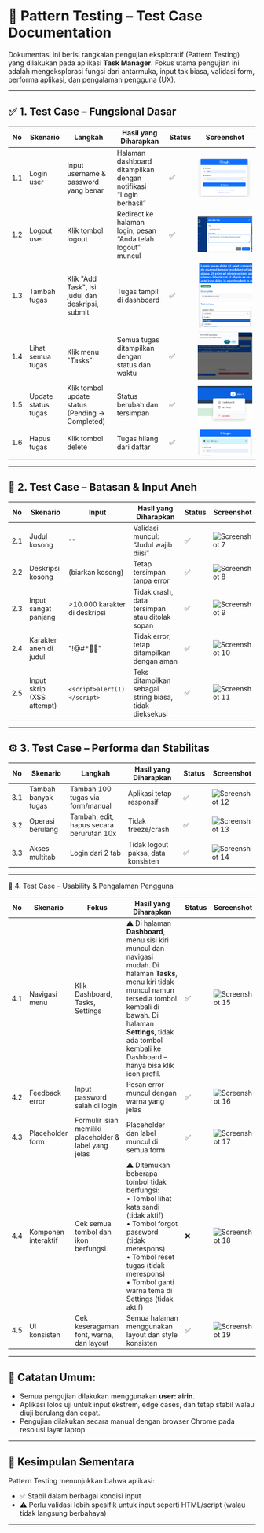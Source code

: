# 🧩 Pattern Testing – Test Case Documentation

Dokumentasi ini berisi rangkaian pengujian eksploratif (Pattern Testing) yang dilakukan pada aplikasi **Task Manager**. Fokus utama pengujian ini adalah mengeksplorasi fungsi dari antarmuka, input tak biasa, validasi form, performa aplikasi, dan pengalaman pengguna (UX).

---

## ✅ 1. Test Case – Fungsional Dasar

| No | Skenario | Langkah | Hasil yang Diharapkan | Status | Screenshot |
|----|----------|--------|------------------------|--------|-----------|
| 1.1 | Login user | Input username & password yang benar | Halaman dashboard ditampilkan dengan notifikasi “Login berhasil” | ✅ | ![Screenshot 1](screenshots/1.%20Menguji%20Fungsional%20Dasar/1.png) |
| 1.2 | Logout user | Klik tombol logout | Redirect ke halaman login, pesan “Anda telah logout” muncul | ✅ | ![Screenshot 2](screenshots/1.%20Menguji%20Fungsional%20Dasar/2.png) |
| 1.3 | Tambah tugas | Klik "Add Task", isi judul dan deskripsi, submit | Tugas tampil di dashboard | ✅ | ![Screenshot 3](screenshots/1.%20Menguji%20Fungsional%20Dasar/3.png) |
| 1.4 | Lihat semua tugas | Klik menu "Tasks" | Semua tugas ditampilkan dengan status dan waktu | ✅ | ![Screenshot 4](screenshots/1.%20Menguji%20Fungsional%20Dasar/4.png) |
| 1.5 | Update status tugas | Klik tombol update status (Pending → Completed) | Status berubah dan tersimpan | ✅ | ![Screenshot 5](screenshots/1.%20Menguji%20Fungsional%20Dasar/5.png) |
| 1.6 | Hapus tugas | Klik tombol delete | Tugas hilang dari daftar | ✅ | ![Screenshot 6](screenshots/1.%20Menguji%20Fungsional%20Dasar/6.png) |

---

## 🚧 2. Test Case – Batasan & Input Aneh

| No | Skenario | Input | Hasil yang Diharapkan | Status | Screenshot |
|----|----------|-------|------------------------|--------|-----------|
| 2.1 | Judul kosong | `""` | Validasi muncul: “Judul wajib diisi” | ✅ | ![Screenshot 7](screenshots/2.%20Menguji%20Batasan/1.png) |
| 2.2 | Deskripsi kosong | (biarkan kosong) | Tetap tersimpan tanpa error | ✅ | ![Screenshot 8](screenshots/2.%20Menguji%20Batasan/2.png) |
| 2.3 | Input sangat panjang | >10.000 karakter di deskripsi | Tidak crash, data tersimpan atau ditolak sopan | ✅ | ![Screenshot 9](screenshots/2.%20Menguji%20Batasan/3.png) |
| 2.4 | Karakter aneh di judul | "!@#*🤯🎉" | Tidak error, tetap ditampilkan dengan aman | ✅ | ![Screenshot 10](screenshots/2.%20Menguji%20Batasan/4.png) |
| 2.5 | Input skrip (XSS attempt) | `<script>alert(1)</script>` | Teks ditampilkan sebagai string biasa, tidak dieksekusi | ✅ | ![Screenshot 11](screenshots/2.%20Menguji%20Batasan/5.png) |

---

## ⚙️ 3. Test Case – Performa dan Stabilitas

| No | Skenario | Langkah | Hasil yang Diharapkan | Status | Screenshot |
|----|----------|--------|------------------------|--------|-----------|
| 3.1 | Tambah banyak tugas | Tambah 100 tugas via form/manual | Aplikasi tetap responsif | ✅ | ![Screenshot 12](screenshots/3.%20Performa%20dan%20Stabilitas/1.png) |
| 3.2 | Operasi berulang | Tambah, edit, hapus secara berurutan 10x | Tidak freeze/crash | ✅ | ![Screenshot 13](screenshots/3.%20Performa%20dan%20Stabilitas/2.png) |
| 3.3 | Akses multitab | Login dari 2 tab | Tidak logout paksa, data konsisten | ✅ | ![Screenshot 14](screenshots/3.%20Performa%20dan%20Stabilitas/3.png) |

---
🎨 4. Test Case – Usability & Pengalaman Pengguna

| No | Skenario | Fokus | Hasil yang Diharapkan | Status | Screenshot |
|----|----------|-------|------------------------|--------|------------|
| 4.1 | Navigasi menu | Klik Dashboard, Tasks, Settings | ⚠️ Di halaman **Dashboard**, menu sisi kiri muncul dan navigasi mudah. Di halaman **Tasks**, menu kiri tidak muncul namun tersedia tombol kembali di bawah. Di halaman **Settings**, tidak ada tombol kembali ke Dashboard – hanya bisa klik icon profil. | ✅ | ![Screenshot 15](screenshots/4.%20Kegunaan%20UX/1-navigasi.png) |
| 4.2 | Feedback error | Input password salah di login | Pesan error muncul dengan warna yang jelas | ✅ | ![Screenshot 16](screenshots/4.%20Kegunaan%20UX/2-feedback.png) |
| 4.3 | Placeholder form | Formulir isian memiliki placeholder & label yang jelas | Placeholder dan label muncul di semua form | ✅ | ![Screenshot 17](screenshots/4.%20Kegunaan%20UX/3-tombol-interaktif.png) |
| 4.4 | Komponen interaktif | Cek semua tombol dan ikon berfungsi | ⚠️ Ditemukan beberapa tombol tidak berfungsi:<br>• Tombol lihat kata sandi (tidak aktif)<br>• Tombol forgot password (tidak merespons)<br>• Tombol reset tugas (tidak merespons)<br>• Tombol ganti warna tema di Settings (tidak aktif) | ❌ | ![Screenshot 18](screenshots/4.%20Kegunaan%20UX/4-ui-konsisten.png) |
| 4.5 | UI konsisten | Cek keseragaman font, warna, dan layout | Semua halaman menggunakan layout dan style konsisten | ✅ | ![Screenshot 19](screenshots/4.%20Kegunaan%20UX/5-responsif.png) |


---

## 📌 Catatan Umum:

- Semua pengujian dilakukan menggunakan **user: airin**.
- Aplikasi lolos uji untuk input ekstrem, edge cases, dan tetap stabil walau diuji berulang dan cepat.
- Pengujian dilakukan secara manual dengan browser Chrome pada resolusi layar laptop.

---

## 🏁 Kesimpulan Sementara

Pattern Testing menunjukkan bahwa aplikasi:
- ✅ Stabil dalam berbagai kondisi input
- ⚠ Perlu validasi lebih spesifik untuk input seperti HTML/script (walau tidak langsung berbahaya)

---

